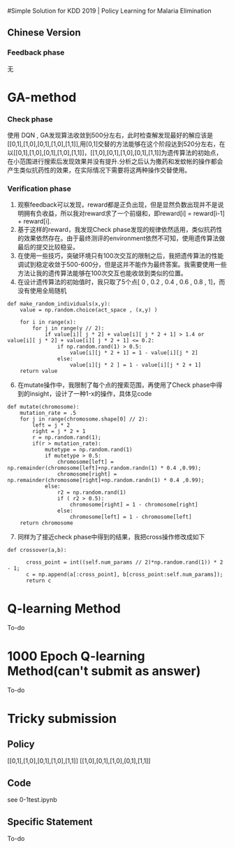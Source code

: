 #Simple Solution for KDD 2019 | Policy Learning for Malaria Elimination

## Chinese Version

### Feedback phase 
无

# GA-method
### Check phase
使用 DQN , GA发现算法收敛到500分左右，此时检查解发现最好的解应该是[[0,1],[1,0],[0,1],[1,0],[1,1]],用[0,1]交替的方法能够在这个阶段达到520分左右，在以[[0,1],[1,0],[0,1],[1,0],[1,1]]，[[1,0],[0,1],[1,0],[0,1],[1,1]]为遗传算法的初始点，在小范围进行搜索后发现效果并没有提升.分析之后认为撒药和发蚊帐的操作都会产生类似抗药性的效果，在实际情况下需要将这两种操作交替使用。
 
### Verification phase
1. 观察feedback可以发现，reward都是正负出现，但是显然负数出现并不是说明拥有负收益，所以我对reward求了一个前缀和，即reward[i] = reward[i-1] + reward[i].
2. 基于这样的reward，我发现Check phase发现的规律依然适用，类似抗药性的效果依然存在。由于最终测评的environment依然不可知，使用遗传算法做最后的提交比较稳妥。
3. 在使用一些技巧，突破环境只有100次交互的限制之后，我把遗传算法的性能调试到稳定收敛于500-600分，但是这并不能作为最终答案。我需要使用一些方法让我的遗传算法能够在100次交互也能收敛到类似的位置。
4. 在设计遗传算法的初始值时，我只取了5个点[ 0 , 0.2 , 0.4 , 0.6 , 0.8 , 1]，而没有使用全局随机
```
def make_random_individuals(x,y):
    value = np.random.choice(act_space , (x,y) )
    
    for i in range(x):
        for j in range(y // 2):
            if value[i][ j * 2] + value[i][ j * 2 + 1] > 1.4 or value[i][ j * 2] + value[i][ j * 2 + 1] <= 0.2:
                if np.random.rand(1) > 0.5:
                    value[i][j * 2 + 1] = 1 - value[i][j * 2]
                else:
                    value[i][j * 2 ] = 1 - value[i][j * 2 + 1]
    return value

```
6. 在mutate操作中，我限制了每个点的搜索范围，再使用了Check phase中得到的insight，设计了一种1-x的操作，具体见code
```
def mutate(chromosome):
    mutation_rate = .5
    for j in range(chromosome.shape[0] // 2):
        left = j * 2
        right = j * 2 + 1
        r = np.random.rand(1);
        if(r > mutation_rate):
            mutetype = np.random.rand(1)
            if mutetype > 0.5:
                chromosome[left] = np.remainder(chromosome[left]+np.random.randn(1) * 0.4 ,0.99);
                chromosome[right] = np.remainder(chromosome[right]+np.random.randn(1) * 0.4 ,0.99);
            else:
                r2 = np.random.rand(1) 
                if ( r2 > 0.5):
                    chromosome[right] = 1 - chromosome[right]
                else:
                    chromosome[left] = 1 - chromosome[left]
    return chromosome
```

7. 同样为了接近check phase中得到的结果，我把cross操作修改成如下
```
def crossover(a,b):
     
      cross_point = int((self.num_params // 2)*np.random.rand(1)) * 2 - 1;
      c = np.append(a[:cross_point], b[cross_point:self.num_params]);
      return c
```

# Q-learning Method
To-do

# 1000 Epoch Q-learning Method(can't submit as answer)
To-do

# Tricky submission

## Policy
[[0,1],[1,0],[0,1],[1,0],[1,1]]
[[1,0],[0,1],[1,0],[0,1],[1,1]]

## Code 
see 0-1test.ipynb

## Specific Statement
To-do
